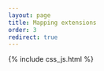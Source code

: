 ```yaml
---
layout: page
title: Mapping extensions
order: 3
redirect: true
---
```


{% include css_js.html %}

<!--
    The redirect allows to keep track of old urls without language to the new ones prepended with language code.
    They will be removed later.
-->
